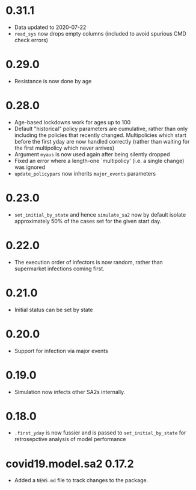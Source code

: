 # 0.31.1

* Data updated to 2020-07-22
* `read_sys` now drops empty columns (included to avoid spurious CMD check errors)


# 0.29.0
* Resistance is now done by age


# 0.28.0

* Age-based lockdowns work for ages up to 100
* Default "historical" policy parameters are cumulative, rather than only including 
  the policies that recently changed.  Multipolicies which start before the first yday
  are now handled correctly (rather than waiting for the first multipolicy 
  which never arrives)
* Argument `myaus` is now used again after being silently dropped
* Fixed an error where a length-one `multipolicy' (i.e. a single change) was ignored
* `update_policypars` now inherits `major_events` parameters


# 0.23.0

* `set_initial_by_state` and hence `simulate_sa2` now by default isolate approximately
  50\% of the cases set for the given start day.

# 0.22.0

* The execution order of infectors is now random, rather than supermarket
  infections coming first.

# 0.21.0

* Initial status can be set by state

# 0.20.0

* Support for infection via major events


# 0.19.0

* Simulation now infects other SA2s internally.


# 0.18.0

* `.first_yday` is now fussier and is passed to `set_initial_by_state` for
  retrosepctive analysis of model performance

# covid19.model.sa2 0.17.2

* Added a `NEWS.md` file to track changes to the package.
